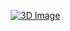 [![3D Image](https://cdn.jsdelivr.net/gh/imberZsk/3d/public/md.png)](https://imber-3d.netlify.app/)
